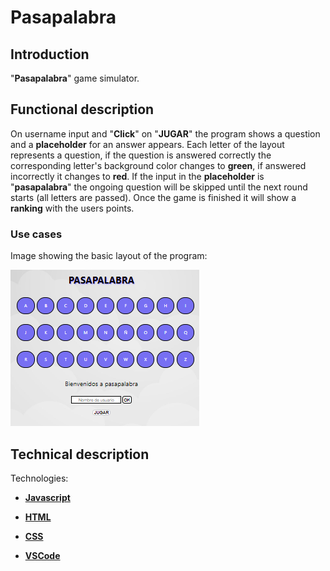 Pasapalabra
=========

## Introduction

"**Pasapalabra**" game simulator.

## Functional description

On username input and "**Click**" on "**JUGAR**" the program shows a question and a **placeholder** for an answer appears. Each letter of the layout represents a question, if the question is answered correctly the corresponding letter's background color changes to **green**, if answered incorrectly it changes to **red**. If the input in the **placeholder** is "**pasapalabra**" the ongoing question will be skipped until the next round starts (all letters are passed). Once the game is finished it will show a **ranking** with the users points.

### Use cases

Image showing the basic layout of the program:

![Pasapalabra](./pasapalabra.png "Image of the program")

## Technical description

Technologies:

- [**Javascript**](https://developer.mozilla.org/es/docs/Web/JavaScript)

- [**HTML**](https://developer.mozilla.org/es/docs/Web/HTML)

- [**CSS**](https://developer.mozilla.org/es/docs/Web/CSS)

- [**VSCode**](https://code.visualstudio.com/docs)
